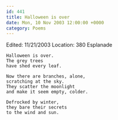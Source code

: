 ```yaml
---
id: 441
title: Halloween is over
date: Mon, 10 Nov 2003 12:00:00 +0000
category: Poems
---
```


Edited: 11/21/2003
Location: 380 Esplanade

    Halloween is over.  
    The grey trees  
    have shed every leaf.

    Now there are branches, alone,  
    scratching at the sky.  
    They scatter the moonlight  
    and make it seem empty, colder.

    Defrocked by winter,  
    they bare their secrets  
    to the wind and sun.


